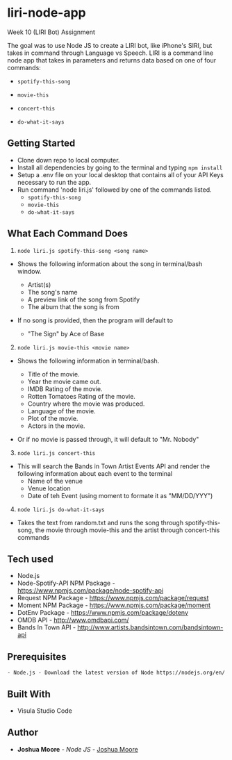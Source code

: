 # liri-node-app
Week 10 (LIRI Bot) Assignment

The goal was to use Node JS to create a LIRI bot, like iPhone's SIRI, but takes in command through Language vs Speech. LIRI is a command line node app that takes in parameters and returns data based on one of four commands:

  * `spotify-this-song`

  * `movie-this`

  * `concert-this`

  * `do-what-it-says`

## Getting Started

- Clone down repo to local computer.
- Install all dependencies by going to the terminal and typing `npm install`
- Setup a .env file on your local desktop that contains all of your API Keys necessary to run the app.
- Run command 'node liri.js' followed by one of the commands listed.
    - `spotify-this-song`
    - `movie-this`
    - `do-what-it-says`

## What Each Command Does


1. `node liri.js spotify-this-song <song name>`

  * Shows the following information about the song in terminal/bash window.
    * Artist(s)
    * The song's name
    * A preview link of the song from Spotify
    * The album that the song is from

  * If no song is provided, then the program will default to
    * "The Sign" by Ace of Base

2. `node liri.js movie-this <movie name>`

  * Shows the following information in terminal/bash.

    * Title of the movie.
    * Year the movie came out.
    * IMDB Rating of the movie.
    * Rotten Tomatoes Rating of the movie.
    * Country where the movie was produced.
    * Language of the movie.
    * Plot of the movie.
    * Actors in the movie.

  * Or if no movie is passed through, it will default to "Mr. Nobody"

3. `node liri.js concert-this`

  * This will search the Bands in Town Artist Events API and render the following information about each event to the terminal
    * Name of the venue
    * Venue location
    * Date of teh Event (using moment to formate it as "MM/DD/YYY")

4. `node liri.js do-what-it-says`

  * Takes the text from random.txt and runs the song through spotify-this-song, the movie through movie-this and the artist through concert-this commands

## Tech used
- Node.js
- Node-Spotify-API NPM Package - https://www.npmjs.com/package/node-spotify-api
- Request NPM Package - https://www.npmjs.com/package/request
- Moment NPM Package - https://www.npmjs.com/package/moment
- DotEnv Package - https://www.npmjs.com/package/dotenv
- OMDB API - http://www.omdbapi.com/
- Bands In Town API - http://www.artists.bandsintown.com/bandsintown-api

## Prerequisites
```
- Node.js - Download the latest version of Node https://nodejs.org/en/
```

## Built With

* Visula Studio Code

## Author

* **Joshua Moore** - *Node JS* - [Joshua Moore](https://github.com/joshmoore2003)